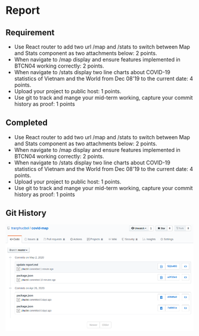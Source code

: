 # Report

## Requirement

- Use React router to add two url /map and /stats to switch between Map and Stats component as two attachments below: 2 points.
- When navigate to /map display and ensure features implemented in BTCN04 working correctly: 2 points.
- When navigate to /stats display two line charts about COVID-19 statistics of Vietnam and the World from Dec 08'19 to the current date: 4 points.
- Upload your project to public host: 1 points.
- Use git to track and mange your mid-term working, capture your commit history as proof: 1 points

## Completed

- Use React router to add two url /map and /stats to switch between Map and Stats component as two attachments below: 2 points.
- When navigate to /map display and ensure features implemented in BTCN04 working correctly: 2 points.
- When navigate to /stats display two line charts about COVID-19 statistics of Vietnam and the World from Dec 08'19 to the current date: 4 points.
- Upload your project to public host: 1 points.
- Use git to track and mange your mid-term working, capture your commit history as proof: 1 points

## Git History

<div align="center">
    <img src="media/git-history.png" />
</div>

